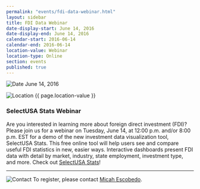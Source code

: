 ```yaml
---
permalink: "events/fdi-data-webinar.html"
layout: sidebar
title: FDI Data Webinar
date-display-start: June 14, 2016
date-display-end: June 14, 2016
calendar-start: 2016-06-14
calendar-end: 2016-06-14
location-value: Webinar
location-type: Online
section: events
published: true
---
```


![Date](https://google.github.io/material.design-icons/action/svg/design/ic_event_24px.svg "Date") June 14, 2016

![Location](http://google.github.io.material-design-icons/social/svg/design/ic_location_city_24px.svg "Location") {{ page.location-value }}

### SelectUSA Stats Webinar

Are you interested in learning more about foreign direct investment (FDI)? Please join us for a webinar on Tuesday, June 14, at 12:00 p.m. and/or 8:00 p.m. EST for a demo of the new investment data visualization tool, SelectUSA Stats. This free online tool will help users see and compare useful FDI statistics in new, easier ways. Interactive dashboards present FDI data with detail by market, industry, state employment, investment type, and more. Check out [SelectUSA Stats](http://www.selectusa.gov/selectusa-stats)!

---

![Contact](https://google.github.io/material-design-icons/action/svg/design/ic_question_answer_24px.svg "Contact") To register, please contact [Micah Escobedo](mailto:micah.escobedo@trade.gov?Subject=FDI%20Webinar%20Registration).
